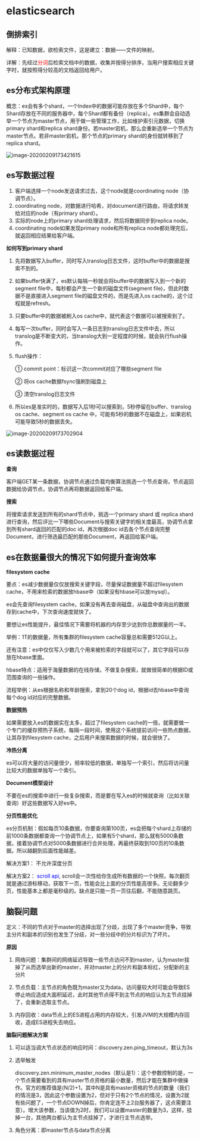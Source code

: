 # elasticsearch

## 倒排索引

解释：已知数据，欲检索文件，这是建立：数据——文件的映射。

详解：先经过<font color=red>分词</font>后检索文档中的数据，收集并按得分排序，当用户搜索相应关键字时，就按照得分较高的文档返回给用户。

## es分布式架构原理

概念：es会有多个shard，一个Index中的数据可能存放在多个Shard中，每个Shard存放在不同的服务器中，每个Shard都有备份（replica）。es集群会自动选举一个节点为master节点，用于做一些管理工作，比如维护索引元数据，切换primary shard和replica shard身份。若master宕机，那么会重新选举一个节点为master节点。若非master宕机，那个节点的primary shard的身份就转移到了replica shard。

![image-20200209173421615](E:/Resources/doc/img/es集群架构.png)

## es写数据过程

1. 客户端选择一个node发送请求过去，这个node就是coordinating node（协调节点）。
2. coordinating node，对数据进行哈希，对document进行路由，将请求转发给对应的node（有primary shard）。
3. 实际的node上的primary shard处理请求，然后将数据同步到replica node。
4. coordinating node如果发现primary node和所有replica node都处理完后，就返回相应结果给客户端。

**如何写到primary shard**

1. 先将数据写入buffer，同时写入translog日志文件，这时buffer中的数据是搜索不到的。

2. 如果buffer快满了，es默认每隔一秒就会将buffer中的数据写入到一个新的segment file中，每秒都会产生一个新的磁盘文件(segment file)，但此时数据不是直接进入segment file的磁盘文件的，而是先进入os cache的，这个过程就是refresh。

3. 只要buffer中的数据被刷入os cache中，就代表这个数据可以被搜索到了。

4. 每写一次buffer，同时会写入一条日志到translog日志文件中去，所以translog是不断变大的，当translog大到一定程度的时候，就会执行flush操作。

5. flush操作：

   ① commit point：标识这一次commit对应了哪些segment file

   ② 将os cache数据fsync强刷到磁盘上

   ③ 清空translog日志文件

6. 所以es是准实时的，数据写入后1秒可以搜索到，5秒停留在buffer、translog os cache、segment os cache 中，可能有5秒的数据不在磁盘上，如果宕机可能导致5秒的数据丢失。

![image-20200209173702904](E:/Resources/doc/img/es写数据流程.png)

## es读数据过程

**查询**

客户端GET某一条数据，协调节点通过负载均衡算法挑选一个节点查询，节点返回数据给协调节点，协调节点再将数据返回给客户端。

**搜索**

将搜索请求发送到所有的shard节点中，挑选一个primary shard 或 replica shard进行查询，然后评比一下哪些Document与搜索关键字的相关度最高，协调节点拿到所有shard返回的匹配的doc id，再次根据doc id去各个节点查询完整Document，进行筛选最匹配的那些Document，再返回给客户端。

## es在数据量很大的情况下如何提升查询效率

**filesystem cache**

要点：es减少数据量仅仅放搜索关键字段，尽量保证数据量不超过filesystem cache，不用来检索的数据放hbase中（如果没有hbase可以放mysql）。

es会先查询filesystem cache，如果没有再去查询磁盘，从磁盘中查询出的数据存到cache中，下次查询速度就快了。

要想让es性能提升，最佳情况下需要将机器的内存至少达到你总数据量的一半。

举例：1T的数据量，所有集群的filesystem cache容量总和需要512G以上。

还有注意：es中仅仅写入少数几个用来被检索的字段就可以了，其它字段可以存放在hbase里面。

hbase特点：适用于海量数据的在线存储，不做复杂搜索，就做很简单的根据ID或范围查询的一些操作。

流程举例：从es根据名称和年龄搜索，拿到20个dog id，根据id去hbase中查询每个dog id对应的完整数据。

**数据预热**

如果需要放入es的数据实在太多，超过了filesystem cache的一倍，就需要做一个专门的缓存预热子系统，每隔一段时间，使用这个系统提前访问一些热点数据，让其存到filesystem cache，之后用户来搜索数据的时候，就会很快了。

**冷热分离**

es可以将大量的访问量很少，频率较低的数据，单独写一个索引，然后将访问量比较大的数据单独写一个索引。

**Document模型设计**

不要在es的搜索中进行一些复杂搜索，而是要在写入es的时候就查询（比如关联查询）好这些数据写入好es中。

**分页性能优化**

es分页机制：假如每页10条数据，你要查询第100页，es会把每个shard上存储的前1000条数据都查询一个协调节点上，如果有5个shard，那么就有5000条数据，接着协调节点对5000条数据进行合并处理，再最终获取到100页的10条数据。所以越翻到后面性能越差。

解决方案1： 不允许深度分页

解决方案2： <font color=blue>scroll api</font>, scroll会一次性给你生成所有数据的一个快照，每次翻页就是通过游标移动，获取下一页，性能会比上面的分页性能高很多。无论翻多少页，性能基本上都是毫秒级的。缺点是只能一页一页往后翻，不能随意跳页。

## 脑裂问题

定义：不同的节点对于master的选择出现了分歧，出现了多个master竞争，导致主分片和副本的识别也发生了分歧，对一些分歧中的分片标识为了坏片。

**原因**

1. 网络问题：集群间的网络延迟导致一些节点访问不到master，认为master挂掉了从而选举出新的master，并对master上的分片和副本标红，分配新的主分片

2. 节点负载：主节点的角色既为master又为data，访问量较大时可能会导致ES停止响应造成大面积延迟，此时其他节点得不到主节点的响应认为主节点挂掉了，会重新选取主节点。

3. 内存回收：data节点上的ES进程占用的内存较大，引发JVM的大规模内存回收，造成ES进程失去响应。

**脑裂问题解决方案**

1. 可以适当调大节点状态的响应时间：discovery.zen.ping_timeout，默认为3s

2. 选举触发

   discovery.zen.minimum_master_nodes（默认是1）：这个参数控制的是，一个节点需要看到的具有master节点资格的最小数量，然后才能在集群中做操作。官方的推荐值是(N/2)+1，其中N是具有master资格的节点的数量（我们的情况是3，因此这个参数设置为2，但对于只有2个节点的情况，设置为2就有些问题了，一个节点DOWN掉后，你肯定连不上2台服务器了，这点需要注意）。增大该参数，当该值为2时，我们可以设置master的数量为3，这样，挂掉一台，其他两台都认为主节点挂掉了，才进行主节点选举。

3. 角色分离：即master节点与data节点分离